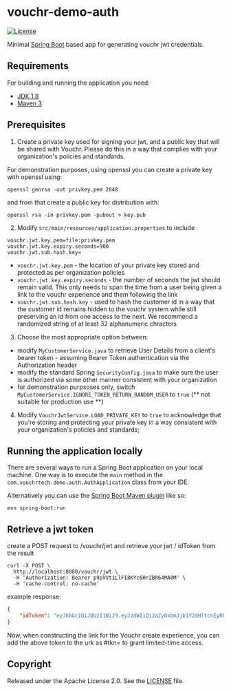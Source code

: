 # vouchr-demo-auth
[![License](http://img.shields.io/:license-apache-blue.svg)](http://www.apache.org/licenses/LICENSE-2.0.html)

Minimal [Spring Boot](http://projects.spring.io/spring-boot/) based app for generating vouchr jwt credentials.

## Requirements

For building and running the application you need:

- [JDK 1.8](http://www.oracle.com/technetwork/java/javase/downloads/jdk8-downloads-2133151.html)
- [Maven 3](https://maven.apache.org)

## Prerequisites

1. Create a private key used for signing your jwt, and a public key that will be shared with Vouchr.  Please do this in
a way that complies with your organization's policies and standards.

For demonstration purposes, using openssl you can create a private key with openssl using:

```
openssl genrsa -out privkey.pem 2048
```

and from that create a public key for distribution with:

```
openssl rsa -in privkey.pem -pubout > key.pub
```

2. Modify `src/main/resources/application.properties` to include

```
vouchr.jwt.key.pem=file:privkey.pem
vouchr.jwt.key.expiry.seconds=900
vouchr.jwt.sub.hash.key=
```

* `vouchr.jwt.key.pem` - the location of your private key stored and protected as per organization policies
* `vouchr.jwt.key.expiry.seconds` - the number of seconds the jwt should remain valid.  This only needs to
span the time from a user being given a link to the vouchr experience and them following the link
* `vouchr.jwt.sub.hash.key` - used to hash the customer id in a way that the customer id remains hidden to the vouchr
system while still preserving an id from one access to the next.  We recommend a randomized string of at least 32 
alphanumeric chracters

3. Choose the most appropriate option between:
  * modify `MyCustomerService.java` to retrieve User Details from a client's bearer token - assuming Bearer Token authentication 
    via the Authorization header
  * modify the standard Spring `SecurityConfig.java` to make sure the user is authorized via some other manner consistent with
    your organization
  * for demonstration purpsoses only, switch `MyCustomerService.IGNORE_TOKEN_RETURN_RANDOM_USER` to `true`  (** not suitable 
  for production use **) 

4. Modify `VouchrJwtService.LOAD_PRIVATE_KEY` to `true` to acknowledge that you're storing and protecting your private
  key in a way consistent with your organization's policies and standards;
  



## Running the application locally

There are several ways to run a Spring Boot application on your local machine. One way is to execute the `main` method in the `com.vouchrtech.demo.auth.AuthApplication` class from your IDE.

Alternatively you can use the [Spring Boot Maven plugin](https://docs.spring.io/spring-boot/docs/current/reference/html/build-tool-plugins-maven-plugin.html) like so:

```shell
mvn spring-boot:run
```

## Retrieve a jwt token

create a POST request to /vouchr/jwt and retrieve your jwt / idToken from the result

```
curl -X POST \
  http://localhost:8080/vouchr/jwt \
  -H 'Authorization: Bearer p9pVVt1LlFI8KYc6HrZBR64MA0M' \
  -H 'cache-control: no-cache'
```

example response:

```json
{
    "idToken": "eyJhbGciOiJQUzI1NiJ9.eyJzdWIiOiJaZy0xbmJjb1Y2dHltcnEyRks2Z285bmoyN2FhRzA0WUlHaFd4cDBUVFl3IiwiZXhwIjoxNjA1MTk4MzAxfQ.eqv9wqRxZcbylCEJyFHNQOdq8HE_ON6A1i0th2d5W5x13RrWWPjEKnk2yt_OuiROVRD5eqBsQd0-ucCn_uYW7Mb3OXUI7z4sHx9PE8PAQqYcQaaSj1uhZckMWWR6Laqq1pqY91YorcjsZje8UJdWcVPOD8_kfv-Nd0E9LWpS6OfpyFLB5XMFFwZ7hEkBipzqrUpSbsmdZ7hI5m2doGY7bJ1YlAQ_Mhi2y80bAlQ5pAGYFxnAGArTVQyibY16V2DC5uN6i8fV1ZEzAqwiXymnTr2ioru4k6Oeif8rI6WaJku0d2rdqz3lS9zqi-ef6x9JL-O_hIwFXJFLAVr7b6-uaQ"
}
```

Now, when constructing the link for the Vouchr create experience, you can add the above token to the urk as #tkn=<idToken> to
grant limited-time access.

## Copyright

Released under the Apache License 2.0. See the [LICENSE](https://github.com/vouchrapp/vouchr-demo-auth/blob/master/LICENSE) file.